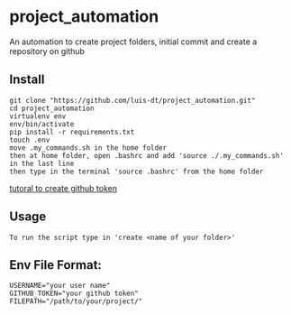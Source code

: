 # project_automation
An automation to create project folders, initial commit and create a repository on github
## Install 
~~~
git clone "https://github.com/luis-dt/project_automation.git"
cd project_automation
virtualenv env
env/bin/activate
pip install -r requirements.txt
touch .env
move .my_commands.sh in the home folder
then at home folder, open .bashrc and add 'source ./.my_commands.sh' in the last line
then type in the terminal 'source .bashrc' from the home folder
~~~
[tutoral to create github token](https://docs.github.com/es/free-pro-team@latest/github/authenticating-to-github/creating-a-personal-access-token)
## Usage
~~~
To run the script type in 'create <name of your folder>'
~~~
## Env File Format:
~~~
USERNAME="your user name"
GITHUB_TOKEN="your github token"
FILEPATH="/path/to/your/project/"
~~~
